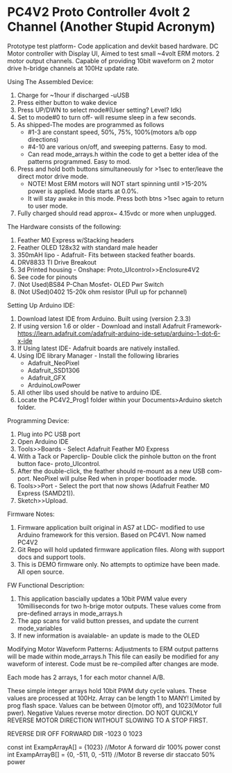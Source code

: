 # PC4V2  Proto Controller 4volt 2 Channel (Another Stupid Acronym) 

Prototype test platform- Code application and devkit based hardware.
DC Motor controller with Display UI, Aimed to test small ~4volt ERM motors. 2 motor output channels.
Capable of providing 10bit waveform on 2 motor drive h-bridge channels at 100Hz update rate. 

Using The Assembled Device:
1. Charge for ~1hour if discharged -uUSB
2. Press either button to wake device
3. Press UP/DWN to select mode#(User setting? Level? Idk)
4. Set to mode#0 to turn off- will resume sleep in a few seconds.
5. As shipped-The modes are programmed as follows
	- #1-3 are constant speed, 50%, 75%, 100%(motors a/b opp directions)
	- #4-10 are various on/off, and sweeping patterns. Easy to mod. 
	- Can read mode_arrays.h within the code to get a better idea of the patterns programmed. Easy to mod.
6. Press and hold both buttons simultaneously for >1sec to enter/leave the direct motor drive mode.
	- NOTE! Most ERM motors will NOT start spinning until >15-20% power is applied. Mode starts at 0.0%.
	- It will stay awake in this mode. Press both btns >1sec again to return to user mode.
7. Fully charged should read approx~ 4.15vdc or more when unplugged. 

The Hardware consists of the following:
1. Feather M0 Express w/Stacking headers
2. Feather OLED 128x32 with standard male header
3. 350mAH lipo - Adafruit- Fits between stacked feather boards. 
4. DRV8833 TI Drive Breakout
5. 3d Printed housing - Onshape: Proto_UIcontrol>>Enclosure4V2
6. See code for pinouts 
7. (Not Used)BS84 P-Chan Mosfet- OLED Pwr Switch
8. (Not USed)0402 15-20k ohm resistor (Pull up for pchannel)

Setting Up Arduino IDE:
1. Download latest IDE from Arduino. Built using (version 2.3.3)
2. If using version 1.6 or older - Download and install Adafruit Framework- 
 https://learn.adafruit.com/adafruit-arduino-ide-setup/arduino-1-dot-6-x-ide
3. If Using latest IDE- Adafruit boards are natively installed. 
4. Using IDE library Manager - Install the following libraries
	- Adafruit_NeoPixel
	- Adafruit_SSD1306
	- Adafruit_GFX
	- ArduinoLowPower
5. All other libs used should be native to arduino IDE. 
6. Locate the PC4V2_Prog1 folder within your Documents>Arduino sketch folder. 

Programming Device:
1. Plug into PC USB port
2. Open Arduino IDE
3. Tools>>Boards  - Select Adafruit Feather M0 Express
4. With a Tack or Paperclip-  Double click the pinhole button on the front button face- proto_UIcontrol.
5. After the double-click, the feather should re-mount as a new USB com-port. NeoPixel will pulse Red when in proper bootloader mode.
6. Tools>>Port  - Select the port that now shows (Adafruit Feather M0 Express (SAMD21)).
7. Sketch>>Upload. 

Firmware Notes:
1. Firmware application built original in AS7 at LDC- modified to use Arduino framework
for this version. Based on PC4V1. Now named PC4V2
2. Git Repo will hold updated firmware application files. Along with support docs and support tools.
3. This is DEMO firmware only. No attempts to optimize have been made. All open source. 

FW Functional Description:
1. This application bascially updates a 10bit PWM value every 10milliseconds
   for two h-brige motor outputs. These values come from pre-defined arrays in mode_arrays.h
2. The app scans for valid button presses, and update the current mode_variables
3. If new information is avaialable- an update is made to the OLED 


Modifying Motor Waveform Patterns: 
Adjustments to ERM output patterns will be made within mode_arrays.h
This file can easily be modified for any waveform of interest.
Code must be re-compiled after changes are mode.  

Each mode has 2 arrays, 1 for each motor channel A/B.  

These simple integer arrays hold 10bit PWM duty cycle values. 
These values are processed at 100Hz. Array can be length 1 to MANY! Limited by prog flash space.
Values can be between 0(motor off), and 1023(Motor full pwer). Negative Values reverse motor
direction. DO NOT QUICKLY REVERSE MOTOR DIRECTION WITHOUT SLOWING TO A STOP FIRST. 
 
REVERSE DIR	OFF	FORWARD DIR
  -1023		0	1023

const int ExampArrayA[] = {1023} 		//Motor A forward dir 100% power
const int ExampArrayB[] = {0, -511, 0, -511}	//Motor B reverse dir staccato 50% power

